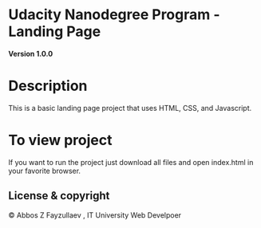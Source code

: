 # Udacity Nanodegree Program - Landing Page
**Version 1.0.0**

# Description
This is a basic landing page project that uses HTML, CSS, and Javascript.

# To view project
If you want to run the project just download all files and open index.html in your favorite browser.

## License & copyright
© Abbos Z Fayzullaev , IT University Web Develpoer
